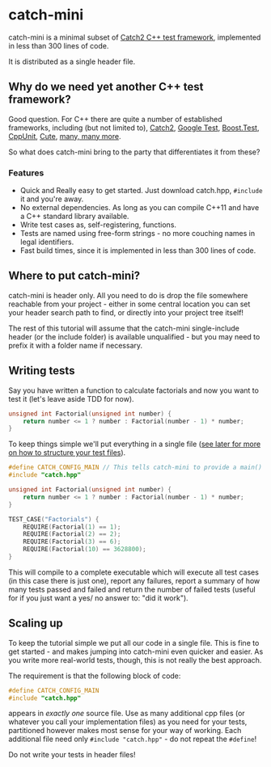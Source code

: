 # catch-mini

catch-mini is a minimal subset of [Catch2 C++ test framework](https://github.com/catchorg/Catch2), implemented in less than 300 lines of code.  

It is distributed as a single header file.

## Why do we need yet another C++ test framework?

Good question. For C++ there are quite a number of established frameworks, including (but not limited to),
[Catch2](https://github.com/catchorg/Catch2),
[Google Test](http://code.google.com/p/googletest/),
[Boost.Test](http://www.boost.org/doc/libs/1_49_0/libs/test/doc/html/index.html),
[CppUnit](http://sourceforge.net/apps/mediawiki/cppunit/index.php?title=Main_Page),
[Cute](http://r2.ifs.hsr.ch/cute),
[many, many more](http://en.wikipedia.org/wiki/List_of_unit_testing_frameworks#C.2B.2B).

So what does catch-mini bring to the party that differentiates it from these?

### Features

* Quick and Really easy to get started. Just download catch.hpp, `#include` it and you're away.
* No external dependencies. As long as you can compile C++11 and have a C++ standard library available.
* Write test cases as, self-registering, functions.
* Tests are named using free-form strings - no more couching names in legal identifiers.
* Fast build times, since it is implemented in less than 300 lines of code.

## Where to put catch-mini?

catch-mini is header only. All you need to do is drop the file somewhere reachable from your project - either in some central location you can set your header search path to find, or directly into your project tree itself!

The rest of this tutorial will assume that the catch-mini single-include header (or the include folder) is available unqualified - but you may need to prefix it with a folder name if necessary.

## Writing tests

Say you have written a function to calculate factorials and now you want to test it (let's leave aside TDD for now). 

```c++
unsigned int Factorial(unsigned int number) {
    return number <= 1 ? number : Factorial(number - 1) * number;
}
```

To keep things simple we'll put everything in a single file (<a href="#scaling-up">see later for more on how to structure your test files</a>).

```c++
#define CATCH_CONFIG_MAIN // This tells catch-mini to provide a main() - only do this in one cpp file
#include "catch.hpp"

unsigned int Factorial(unsigned int number) {
    return number <= 1 ? number : Factorial(number - 1) * number;
}

TEST_CASE("Factorials") {
    REQUIRE(Factorial(1) == 1);
    REQUIRE(Factorial(2) == 2);
    REQUIRE(Factorial(3) == 6);
    REQUIRE(Factorial(10) == 3628800);
}
```

This will compile to a complete executable which will execute all test cases (in this case there is just one), report any failures, report a summary of how many tests passed and failed and return the number of failed tests (useful for if you just want a yes/ no answer to: "did it work").

<a id="scaling-up"></a>
## Scaling up

To keep the tutorial simple we put all our code in a single file. This is fine to get started - and makes jumping into catch-mini even quicker and easier. As you write more real-world tests, though, this is not really the best approach.

The requirement is that the following block of code:

```c++
#define CATCH_CONFIG_MAIN
#include "catch.hpp"
```

appears in _exactly one_ source file. Use as many additional cpp files (or whatever you call your implementation files) as you need for your tests, partitioned however makes most sense for your way of working. Each additional file need only ```#include "catch.hpp"``` - do not repeat the ```#define```!

Do not write your tests in header files!

